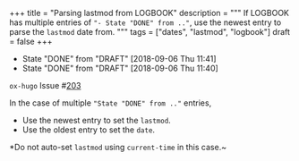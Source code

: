 +++
title = "Parsing lastmod from LOGBOOK"
description = """
  If LOGBOOK has multiple entries of `"- State "DONE" from .."`, use the
  newest entry to parse the `lastmod` date from.
  """
tags = ["dates", "lastmod", "logbook"]
draft = false
+++

-   State "DONE"       from "DRAFT"      <span class="timestamp-wrapper"><span class="timestamp">[2018-09-06 Thu 11:41]</span></span>
-   State "DONE"       from "DRAFT"      <span class="timestamp-wrapper"><span class="timestamp">[2018-09-06 Thu 11:40]</span></span>

`ox-hugo` Issue #[203](https://github.com/kaushalmodi/ox-hugo/issues/203)

In the case of multiple `"State "DONE" from .."` entries,

-   Use the newest entry to set the `lastmod`.
-   Use the oldest entry to set the `date`.

\*Do not auto-set `lastmod` using `current-time` in this case.~
